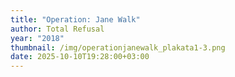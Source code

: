 ```yaml
---
title: "Operation: Jane Walk"
author: Total Refusal
year: "2018"
thumbnail: /img/operationjanewalk_plakata1-3.png
date: 2025-10-10T19:28:00+03:00
---
```

